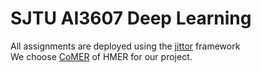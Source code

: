 # SJTU AI3607 Deep Learning
All assignments are deployed using the [jittor](https://cg.cs.tsinghua.edu.cn/jittor/assets/docs/_modules/jittor.html) framework  
We choose [CoMER](https://github.com/Green-Wood/CoMER) of HMER for our project.
